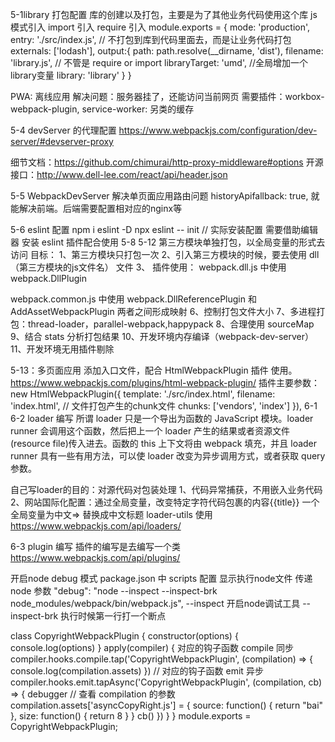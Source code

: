 5-1library 打包配置
库的创建以及打包，主要是为了其他业务代码使用这个库
js模式引入 
import 引入
require 引入
module.exports = {
  mode: 'production',
  entry: './src/index.js',
  // 不打包到库到代码里面去，而是让业务代码打包
  externals: ['lodash'],
  output:{
    path: path.resolve(__dirname, 'dist'),
    filename: 'library.js',
    // 不管是 require or import
    libraryTarget: 'umd',
    //全局增加一个library变量
    library: 'library'
  }
}

PWA: 离线应用
解决问题：服务器挂了，还能访问当前网页
需要插件：workbox-webpack-plugin,
service-worker: 另类的缓存

5-4 devServer 的代理配置
https://www.webpackjs.com/configuration/dev-server/#devserver-proxy

细节文档：https://github.com/chimurai/http-proxy-middleware#options
开源接口：http://www.dell-lee.com/react/api/header.json

5-5 WebpackDevServer 解决单页面应用路由问题
historyApifallback: true, 就能解决前端。后端需要配置相对应的nginx等

5-6 eslint 配置
npm i eslint -D 
npx eslint -- init
// 实际安装配置 需要借助编辑器 安装 eslint 插件配合使用
5-8  5-12
第三方模块单独打包，以全局变量的形式去访问
目标：
1、第三方模块只打包一次
2、引入第三方模块的时候，要去使用 dll（第三方模块的js文件名） 文件
3、
插件使用：
webpack.dll.js 中使用   webpack.DllPlugin 

webpack.common.js 中使用 webpack.DllReferencePlugin 和 AddAssetWebpackPlugin 
两者之间形成映射
6、控制打包文件大小
7、多进程打包：thread-loader，parallel-webpack,happypack
8、合理使用 sourceMap
9、结合 stats 分析打包结果
10、开发环境内存编译（webpack-dev-server）
11、开发环境无用插件剔除

5-13：多页面应用
添加入口文件，配合 HtmlWebpackPlugin 插件 使用。
https://www.webpackjs.com/plugins/html-webpack-plugin/
插件主要参数：
new HtmlWebpackPlugin({
  template: './src/index.html',
  filename: 'index.html',
  // 文件打包产生的chunk文件
  chunks: ['vendors', 'index']
  }),
6-1 6-2
loader 编写
所谓 loader 只是一个导出为函数的 JavaScript 模块。loader runner 会调用这个函数，然后把上一个 loader 产生的结果或者资源文件(resource file)传入进去。函数的 this 上下文将由 webpack 填充，并且 loader runner 具有一些有用方法，可以使 loader 改变为异步调用方式，或者获取 query 参数。

自己写loader的目的：对源代码对包装处理
1、代码异常捕获，不用嵌入业务代码
2、网站国际化配置：通过全局变量，改变特定字符代码包裹的内容{{title}}  一个全局变量为中文=> 替换成中文标题
loader-utils 使用
https://www.webpackjs.com/api/loaders/

6-3
plugin 编写
插件的编写是去编写一个类
https://www.webpackjs.com/api/plugins/

开启node debug 模式
package.json 中 scripts 配置 显示执行node文件 传递 node 参数
"debug": "node --inspect --inspect-brk node_modules/webpack/bin/webpack.js",
--inspect 开启node调试工具 --inspect-brk 执行时候第一行打一个断点

class CopyrightWebpackPlugin {
  constructor(options) {
    console.log(options)
  }
  apply(compiler) {
    对应的钩子函数 compile 同步
    compiler.hooks.compile.tap('CopyrightWebpackPlugin', (compilation) => {
      console.log(compilation.assets)
    })
    // 对应的钩子函数 emit 异步
    compiler.hooks.emit.tapAsync('CopyrightWebpackPlugin', (compilation, cb) => {
      debugger  // 查看 compilation 的参数 
      compilation.assets['asyncCopyRight.js'] = {
        source: function() {
          return "bai"
        },
        size: function() {
          return 8
        }
      }
      cb()
    })
  }
}
module.exports = CopyrightWebpackPlugin;